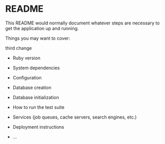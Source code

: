 # README

This README would normally document whatever steps are necessary to get the
application up and running.

Things you may want to cover:

third change

* Ruby version

* System dependencies

* Configuration

* Database creation

* Database initialization

* How to run the test suite

* Services (job queues, cache servers, search engines, etc.)

* Deployment instructions

* ...
